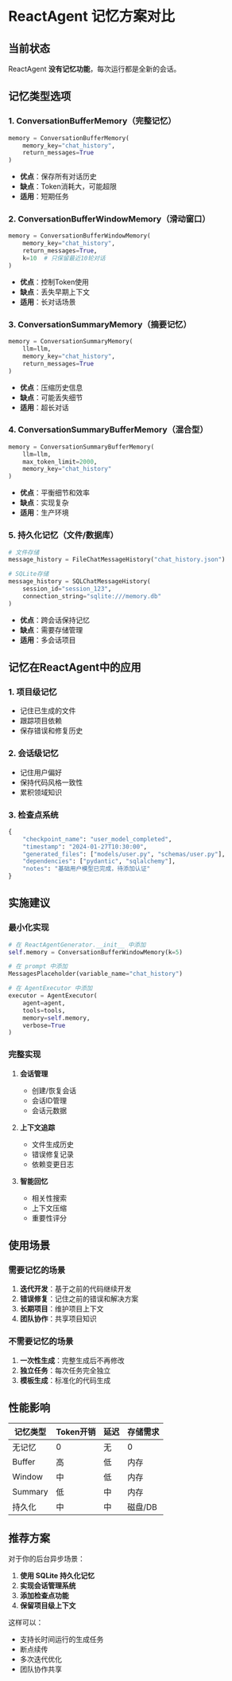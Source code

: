 # ReactAgent 记忆方案对比

## 当前状态
ReactAgent **没有记忆功能**，每次运行都是全新的会话。

## 记忆类型选项

### 1. ConversationBufferMemory（完整记忆）
```python
memory = ConversationBufferMemory(
    memory_key="chat_history",
    return_messages=True
)
```
- **优点**：保存所有对话历史
- **缺点**：Token消耗大，可能超限
- **适用**：短期任务

### 2. ConversationBufferWindowMemory（滑动窗口）
```python
memory = ConversationBufferWindowMemory(
    memory_key="chat_history",
    return_messages=True,
    k=10  # 只保留最近10轮对话
)
```
- **优点**：控制Token使用
- **缺点**：丢失早期上下文
- **适用**：长对话场景

### 3. ConversationSummaryMemory（摘要记忆）
```python
memory = ConversationSummaryMemory(
    llm=llm,
    memory_key="chat_history",
    return_messages=True
)
```
- **优点**：压缩历史信息
- **缺点**：可能丢失细节
- **适用**：超长对话

### 4. ConversationSummaryBufferMemory（混合型）
```python
memory = ConversationSummaryBufferMemory(
    llm=llm,
    max_token_limit=2000,
    memory_key="chat_history"
)
```
- **优点**：平衡细节和效率
- **缺点**：实现复杂
- **适用**：生产环境

### 5. 持久化记忆（文件/数据库）
```python
# 文件存储
message_history = FileChatMessageHistory("chat_history.json")

# SQLite存储
message_history = SQLChatMessageHistory(
    session_id="session_123",
    connection_string="sqlite:///memory.db"
)
```
- **优点**：跨会话保持记忆
- **缺点**：需要存储管理
- **适用**：多会话项目

## 记忆在ReactAgent中的应用

### 1. 项目级记忆
- 记住已生成的文件
- 跟踪项目依赖
- 保存错误和修复历史

### 2. 会话级记忆
- 记住用户偏好
- 保持代码风格一致性
- 累积领域知识

### 3. 检查点系统
```python
{
    "checkpoint_name": "user_model_completed",
    "timestamp": "2024-01-27T10:30:00",
    "generated_files": ["models/user.py", "schemas/user.py"],
    "dependencies": ["pydantic", "sqlalchemy"],
    "notes": "基础用户模型已完成，待添加认证"
}
```

## 实施建议

### 最小化实现
```python
# 在 ReactAgentGenerator.__init__ 中添加
self.memory = ConversationBufferWindowMemory(k=5)

# 在 prompt 中添加
MessagesPlaceholder(variable_name="chat_history")

# 在 AgentExecutor 中添加
executor = AgentExecutor(
    agent=agent,
    tools=tools,
    memory=self.memory,
    verbose=True
)
```

### 完整实现
1. **会话管理**
   - 创建/恢复会话
   - 会话ID管理
   - 会话元数据

2. **上下文追踪**
   - 文件生成历史
   - 错误修复记录
   - 依赖变更日志

3. **智能回忆**
   - 相关性搜索
   - 上下文压缩
   - 重要性评分

## 使用场景

### 需要记忆的场景
1. **迭代开发**：基于之前的代码继续开发
2. **错误修复**：记住之前的错误和解决方案
3. **长期项目**：维护项目上下文
4. **团队协作**：共享项目知识

### 不需要记忆的场景
1. **一次性生成**：完整生成后不再修改
2. **独立任务**：每次任务完全独立
3. **模板生成**：标准化的代码生成

## 性能影响

| 记忆类型 | Token开销 | 延迟 | 存储需求 |
|---------|----------|------|----------|
| 无记忆 | 0 | 无 | 0 |
| Buffer | 高 | 低 | 内存 |
| Window | 中 | 低 | 内存 |
| Summary | 低 | 中 | 内存 |
| 持久化 | 中 | 中 | 磁盘/DB |

## 推荐方案

对于你的后台异步场景：
1. **使用 SQLite 持久化记忆**
2. **实现会话管理系统**
3. **添加检查点功能**
4. **保留项目级上下文**

这样可以：
- 支持长时间运行的生成任务
- 断点续传
- 多次迭代优化
- 团队协作共享